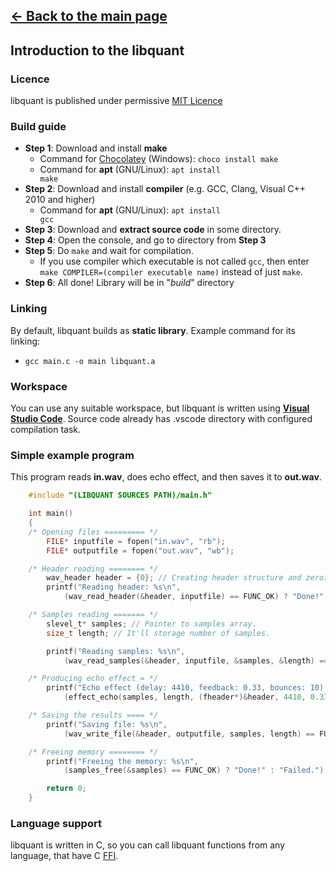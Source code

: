 ## [<- Back to the main page](Main.md)

## Introduction to the libquant

### Licence
libquant is published under permissive [MIT Licence](https://en.wikipedia.org/wiki/MIT_Licence)

### Build guide
- **Step 1**: Download and install **make**
    - Command for [Chocolatey](https://chocolatey.org) (Windows): <code>choco install make</code>
    - Command for **apt** (GNU/Linux): <code>apt install make</code>
- **Step 2**: Download and install **compiler** (e.g. GCC, Clang, Visual C++ 2010 and higher)
    - Command for **apt** (GNU/Linux): <code>apt install gcc</code>
- **Step 3**: Download and **extract source code** in some directory.
- **Step 4**: Open the console, and go to directory from **Step 3**
- **Step 5**: Do <code>make</code> and wait for compilation.
    - If you use compiler which executable is not called <code>gcc</code>, then enter <code>make COMPILER=(compiler executable name)</code> instead of just <code>make</code>.
- **Step 6**: All done! Library will be in "*build*" directory

### Linking
By default, libquant builds as **static library**. Example command for its linking:

- <code>gcc main.c -o main libquant.a</code>

### Workspace
You can use any suitable workspace, but libquant is written using **[Visual Studio Code](https://code.visualstudio.com/)**. Source code already has .vscode directory with configured compilation task.

### Simple example program
This program reads **in.wav**, does echo effect, and then saves it to **out.wav**.
```C
    #include "(LIBQUANT SOURCES PATH)/main.h"

    int main()
    {
    /* Opening files ========= */
        FILE* inputfile = fopen("in.wav", "rb");
        FILE* outputfile = fopen("out.wav", "wb");

    /* Header reading ======== */
        wav_header header = {0}; // Creating header structure and zeroing it.
        printf("Reading header: %s\n",
            (wav_read_header(&header, inputfile) == FUNC_OK) ? "Done!" : "Failed.");

    /* Samples reading ======= */
        slevel_t* samples; // Pointer to samples array.
        size_t length; // It'll storage number of samples.

        printf("Reading samples: %s\n",
            (wav_read_samples(&header, inputfile, &samples, &length) == FUNC_OK) ? "Done!" : "Failed.");

    /* Producing echo effect = */
        printf("Echo effect (delay: 4410, feedback: 0.33, bounces: 10): %s\n",
            (effect_echo(samples, length, (fheader*)&header, 4410, 0.33, 10) == FUNC_OK) ? "Done!" : "Failed.");

    /* Saving the results ==== */
        printf("Saving file: %s\n",
            (wav_write_file(&header, outputfile, samples, length) == FUNC_OK) ? "Done!" : "Failed.");

    /* Freeing memory ======== */
        printf("Freeing the memory: %s\n",
            (samples_free(&samples) == FUNC_OK) ? "Done!" : "Failed.");

        return 0;
    }
```

### Language support
libquant is written in C, so you can call libquant functions from any language, that have C [FFI](https://en.wikipedia.org/wiki/Foreign_function_interface).